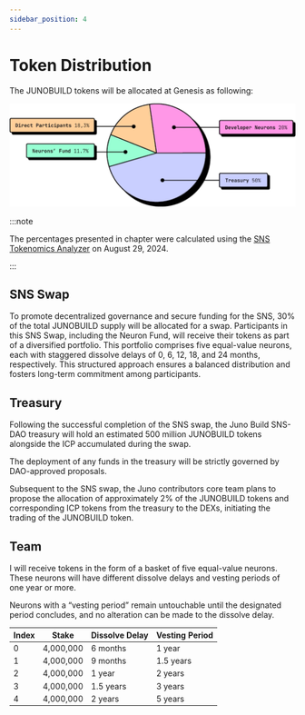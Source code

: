 ```yaml
---
sidebar_position: 4
---
```


# Token Distribution

The JUNOBUILD tokens will be allocated at Genesis as following:

![A pie chart of the JUNOBUILD tokens allocation at Genesis](../../img/token-distribution.webp)

:::note

The percentages presented in chapter were calculated using the [SNS Tokenomics Analyzer](https://dashboard.internetcomputer.org/sns/tokenomics) on August 29, 2024.

:::

## SNS Swap

To promote decentralized governance and secure funding for the SNS, 30% of the total JUNOBUILD supply will be allocated for a swap. Participants in this SNS Swap, including the Neuron Fund, will receive their tokens as part of a diversified portfolio. This portfolio comprises five equal-value neurons, each with staggered dissolve delays of 0, 6, 12, 18, and 24 months, respectively. This structured approach ensures a balanced distribution and fosters long-term commitment among participants.

## Treasury

Following the successful completion of the SNS swap, the Juno Build SNS-DAO treasury will hold an estimated 500 million JUNOBUILD tokens alongside the ICP accumulated during the swap.

The deployment of any funds in the treasury will be strictly governed by DAO-approved proposals.

Subsequent to the SNS swap, the Juno contributors core team plans to propose the allocation of approximately 2% of the JUNOBUILD tokens and corresponding ICP tokens from the treasury to the DEXs, initiating the trading of the JUNOBUILD token.

## Team

I will receive tokens in the form of a basket of five equal-value neurons. These neurons will have different dissolve delays and vesting periods of one year or more.

Neurons with a “vesting period” remain untouchable until the designated period concludes, and no alteration can be made to the dissolve delay.

| Index | Stake     | Dissolve Delay | Vesting Period |
| ----- | --------- | -------------- | -------------- |
| 0     | 4,000,000 | 6 months       | 1 year         |
| 1     | 4,000,000 | 9 months       | 1.5 years      |
| 2     | 4,000,000 | 1 year         | 2 years        |
| 3     | 4,000,000 | 1.5 years      | 3 years        |
| 4     | 4,000,000 | 2 years        | 5 years        |
